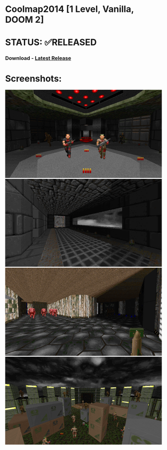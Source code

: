 # Coolmap2014 [1 Level, Vanilla, DOOM 2]

# STATUS: ✅RELEASED

### Download - [Latest Release](https://github.com/dron12261games/WAD-Coolmap2014/releases/download/v1/CMAP2014.ZIP)

# Screenshots:
![Screen1](./screens/1.png)
![Screen2](./screens/2.png)
![Screen3](./screens/3.png)
![Screen4](./screens/4.png)
